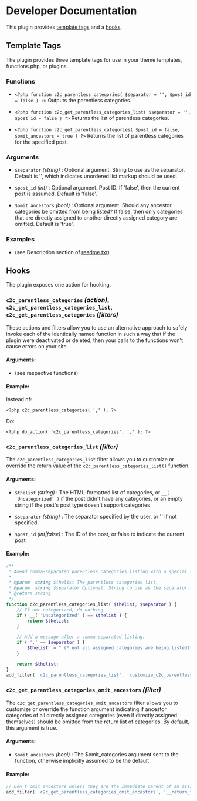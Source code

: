 # Developer Documentation

This plugin provides [template tags](#template-tags) and a [hooks](#hooks).

## Template Tags

The plugin provides three template tags for use in your theme templates, functions.php, or plugins.

### Functions

* `<?php function c2c_parentless_categories( $separator = '', $post_id = false ) ?>`
Outputs the parentless categories.

* `<?php function c2c_get_parentless_categories_list( $separator = '', $post_id = false ) ?>`
Returns the list of parentless categories.

* `<?php function c2c_get_parentless_categories( $post_id = false, $omit_ancestors = true ) ?>`
Returns the list of parentless categories for the specified post.

### Arguments

* `$separator` _(string)_ :
Optional argument. String to use as the separator. Default is '', which indicates unordered list markup should be used.

* `$post_id` _(int)_ :
Optional argument. Post ID. If 'false', then the current post is assumed. Default is 'false'.

* `$omit_ancestors` _(bool)_ :
Optional argument. Should any ancestor categories be omitted from being listed? If false, then only categories that are directly assigned to another directly assigned category are omitted. Default is 'true'.

### Examples

* (see Description section of [readme.txt](readme.txt))


## Hooks

The plugin exposes one action for hooking.

### `c2c_parentless_categories` _(action)_, `c2c_get_parentless_categories_list`, `c2c_get_parentless_categories` _(filters)_

These actions and filters allow you to use an alternative approach to safely invoke each of the identically named function in such a way that if the plugin were deactivated or deleted, then your calls to the functions won't cause errors on your site.

#### Arguments:

* (see respective functions)

#### Example:

Instead of:

`<?php c2c_parentless_categories( ',' ); ?>`

Do:

`<?php do_action( 'c2c_parentless_categories', ',' ); ?>`


### `c2c_parentless_categories_list` _(filter)_

The `c2c_parentless_categories_list` filter allows you to customize or override the return value of the `c2c_parentless_categories_list()` function.

#### Arguments:

* `$thelist` _(string)_ :
The HTML-formatted list of categories, or `__( 'Uncategorized' )` if the post didn't have any categories, or an empty string if the post's post type doesn't support categories

* `$separator` _(string)_ :
The separator specified by the user, or '' if not specified.

* `$post_id` _(int|false)_ :
The ID of the post, or false to indicate the current post

#### Example:

```php
/**
 * Amend comma-separated parentless categories listing with a special string.
 *
 * @param  string $thelist The parentless categories list.
 * @param  string $separator Optional. String to use as the separator.
 * @return string
 */
function c2c_parentless_categories_list( $thelist, $separator ) {
	// If not categorized, do nothing
	if ( __( 'Uncategorized' ) == $thelist ) {
		return $thelist;
	}

	// Add a message after a comma separated listing.
	if ( ',' == $separator ) {
		$thelist .= " (* not all assigned categories are being listed)";
	}

	return $thelist;
}
add_filter( 'c2c_parentless_categories_list', 'customize_c2c_parentless_categories_list' );
```


### `c2c_get_parentless_categories_omit_ancestors` _(filter)_

The `c2c_get_parentless_categories_omit_ancestors` filter allows you to customize or override the function argument indicating if ancestor categories of all directly assigned categories (even if directly assigned themselves) should be omitted from the return list of categories. By default, this argument is true.

#### Arguments:

* `$omit_ancestors` _(bool)_ :
The $omit_categories argument sent to the function, otherwise implicitly assumed to be the default

#### Example:

```php
// Don't omit ancestors unless they are the immediate parent of an assigned category
add_filter( 'c2c_get_parentless_categories_omit_ancestors', '__return_false' );
```
